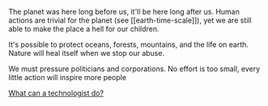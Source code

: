 ---
---

The planet was here long before us, it'll be here long after us. Human actions are trivial for the planet (see [[earth-time-scale]]), yet we are still able to make the place a hell for our children.  

It's possible to protect oceans, forests, mountains, and the life on earth. Nature will heal itself when we stop our abuse. 

We must pressure politicians and corporations. No effort is too small, every little action will inspire more people 

[What can a technologist do?](http://worrydream.com/ClimateChange/)
